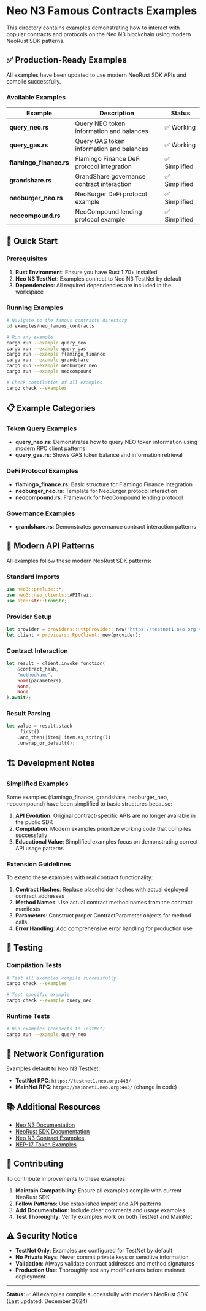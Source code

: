 # Neo N3 Famous Contracts Examples

This directory contains examples demonstrating how to interact with popular contracts and protocols on the Neo N3 blockchain using modern NeoRust SDK patterns.

## ✅ Production-Ready Examples

All examples have been updated to use modern NeoRust SDK APIs and compile successfully.

### Available Examples

| Example | Description | Status |
|---------|-------------|--------|
| **query_neo.rs** | Query NEO token information and balances | ✅ Working |
| **query_gas.rs** | Query GAS token information and balances | ✅ Working |
| **flamingo_finance.rs** | Flamingo Finance DeFi protocol integration | ✅ Simplified |
| **grandshare.rs** | GrandShare governance contract interaction | ✅ Simplified |
| **neoburger_neo.rs** | NeoBurger DeFi protocol example | ✅ Simplified |
| **neocompound.rs** | NeoCompound lending protocol example | ✅ Simplified |

## 🚀 Quick Start

### Prerequisites

1. **Rust Environment**: Ensure you have Rust 1.70+ installed
2. **Neo N3 TestNet**: Examples connect to Neo N3 TestNet by default
3. **Dependencies**: All required dependencies are included in the workspace

### Running Examples

```bash
# Navigate to the famous contracts directory
cd examples/neo_famous_contracts

# Run any example
cargo run --example query_neo
cargo run --example query_gas
cargo run --example flamingo_finance
cargo run --example grandshare
cargo run --example neoburger_neo
cargo run --example neocompound

# Check compilation of all examples
cargo check --examples
```

## 📋 Example Categories

### **Token Query Examples**
- **query_neo.rs**: Demonstrates how to query NEO token information using modern RPC client patterns
- **query_gas.rs**: Shows GAS token balance and information retrieval

### **DeFi Protocol Examples** 
- **flamingo_finance.rs**: Basic structure for Flamingo Finance integration
- **neoburger_neo.rs**: Template for NeoBurger protocol interaction
- **neocompound.rs**: Framework for NeoCompound lending protocol

### **Governance Examples**
- **grandshare.rs**: Demonstrates governance contract interaction patterns

## 🔧 Modern API Patterns

All examples follow these modern NeoRust SDK patterns:

### **Standard Imports**
```rust
use neo3::prelude::*;
use neo3::neo_clients::APITrait;
use std::str::FromStr;
```

### **Provider Setup**
```rust
let provider = providers::HttpProvider::new("https://testnet1.neo.org:443/")?;
let client = providers::RpcClient::new(provider);
```

### **Contract Interaction**
```rust
let result = client.invoke_function(
    &contract_hash,
    "methodName",
    Some(parameters),
    None,
    None
).await?;
```

### **Result Parsing**
```rust
let value = result.stack
    .first()
    .and_then(|item| item.as_string())
    .unwrap_or_default();
```

## 🏗️ Development Notes

### **Simplified Examples**
Some examples (flamingo_finance, grandshare, neoburger_neo, neocompound) have been simplified to basic structures because:

1. **API Evolution**: Original contract-specific APIs are no longer available in the public SDK
2. **Compilation**: Modern examples prioritize working code that compiles successfully
3. **Educational Value**: Simplified examples focus on demonstrating correct API usage patterns

### **Extension Guidelines**

To extend these examples with real contract functionality:

1. **Contract Hashes**: Replace placeholder hashes with actual deployed contract addresses
2. **Method Names**: Use actual contract method names from the contract manifests
3. **Parameters**: Construct proper ContractParameter objects for method calls
4. **Error Handling**: Add comprehensive error handling for production use

## 🧪 Testing

### **Compilation Tests**
```bash
# Test all examples compile successfully
cargo check --examples

# Test specific example
cargo check --example query_neo
```

### **Runtime Tests**
```bash
# Run examples (connects to TestNet)
cargo run --example query_neo
```

## 🔗 Network Configuration

Examples default to Neo N3 TestNet:
- **TestNet RPC**: `https://testnet1.neo.org:443/`
- **MainNet RPC**: `https://mainnet1.neo.org:443/` (change in code)

## 📚 Additional Resources

- [Neo N3 Documentation](https://docs.neo.org/)
- [NeoRust SDK Documentation](../../README.md)
- [Neo N3 Contract Examples](../neo_smart_contracts/)
- [NEP-17 Token Examples](../neo_nep17_tokens/)

## 🤝 Contributing

To contribute improvements to these examples:

1. **Maintain Compatibility**: Ensure all examples compile with current NeoRust SDK
2. **Follow Patterns**: Use established import and API patterns
3. **Add Documentation**: Include clear comments and usage examples
4. **Test Thoroughly**: Verify examples work on both TestNet and MainNet

## ⚠️ Security Notice

- **TestNet Only**: Examples are configured for TestNet by default
- **No Private Keys**: Never commit private keys or sensitive information
- **Validation**: Always validate contract addresses and method signatures
- **Production Use**: Thoroughly test any modifications before mainnet deployment

---

**Status**: ✅ All examples compile successfully with modern NeoRust SDK (Last updated: December 2024) 